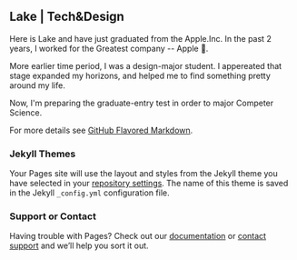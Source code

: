 ## Lake | Tech&Design

Here is Lake and have just graduated from the Apple.Inc.
In the past 2 years, I worked for the Greatest company -- Apple 🍎.

More earlier time period, I was a design-major student.
I appereated that stage expanded my horizons, and helped me to find something pretty around my life.

Now, I'm preparing the graduate-entry test in order to major Competer Science.


For more details see [GitHub Flavored Markdown](https://guides.github.com/features/mastering-markdown/).

### Jekyll Themes

Your Pages site will use the layout and styles from the Jekyll theme you have selected in your [repository settings](https://github.com/AdorableLake/adorablelake.github.io/settings). The name of this theme is saved in the Jekyll `_config.yml` configuration file.

### Support or Contact

Having trouble with Pages? Check out our [documentation](https://help.github.com/categories/github-pages-basics/) or [contact support](https://github.com/contact) and we’ll help you sort it out.
